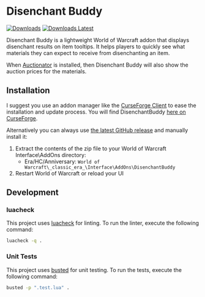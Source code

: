 # Disenchant Buddy

[![Downloads](https://img.shields.io/github/downloads/BreakBB/DisenchantBuddy/total.svg)](https://github.com/BreakBB/DisenchantBuddy/releases/)
[![Downloads Latest](https://img.shields.io/github/downloads/BreakBB/DisenchantBuddy/v1.1.0/total.svg)](https://github.com/BreakBB/DisenchantBuddy/releases/latest)

Disenchant Buddy is a lightweight World of Warcraft addon that displays disenchant results on item tooltips.
It helps players to quickly see what materials they can expect to receive from disenchanting an item.

When [Auctionator](https://github.com/Auctionator/Auctionator) is installed, then Disenchant Buddy will also show the auction prices for the materials.

## Installation

I suggest you use an addon manager like the [CurseForge Client](https://curseforge.overwolf.com/) to ease the installation and update process. You will find
DisenchantBuddy [here on CurseForge](https://www.curseforge.com/wow/addons/disenchantbuddy).

Alternatively you can always use [the latest GitHub release](https://github.com/BreakBB/DisenchantBuddy/releases/latest) and manually install it:

1. Extract the contents of the zip file to your World of Warcraft Interface\AddOns directory:
    - Era/HC/Anniversary: `World of Warcraft\_classic_era_\Interface\AddOns\DisenchantBuddy`
2. Restart World of Warcraft or reload your UI

## Development

### luacheck

This project uses [luacheck](https://github.com/lunarmodules/luacheck/) for linting. To run the linter, execute the following command:

```sh
luacheck -q .
```

### Unit Tests

This project uses [busted](https://github.com/lunarmodules/busted) for unit testing. To run the tests, execute the following command:

```sh
busted -p ".test.lua" .
```
